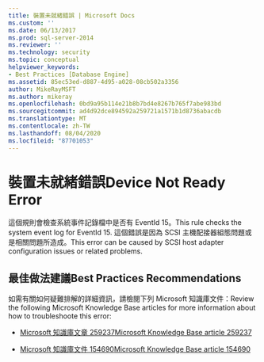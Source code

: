```yaml
---
title: 裝置未就緒錯誤 | Microsoft Docs
ms.custom: ''
ms.date: 06/13/2017
ms.prod: sql-server-2014
ms.reviewer: ''
ms.technology: security
ms.topic: conceptual
helpviewer_keywords:
- Best Practices [Database Engine]
ms.assetid: 85ec53ed-d887-4d95-a028-08cb502a3356
author: MikeRayMSFT
ms.author: mikeray
ms.openlocfilehash: 0bd9a95b114e21b8b7bd4e8267b765f7abe983bd
ms.sourcegitcommit: ad4d92dce894592a259721a1571b1d8736abacdb
ms.translationtype: MT
ms.contentlocale: zh-TW
ms.lasthandoff: 08/04/2020
ms.locfileid: "87701053"
---
```

# <a name="device-not-ready-error"></a><span data-ttu-id="9d404-102">裝置未就緒錯誤</span><span class="sxs-lookup"><span data-stu-id="9d404-102">Device Not Ready Error</span></span>
  <span data-ttu-id="9d404-103">這個規則會檢查系統事件記錄檔中是否有 EventId 15。</span><span class="sxs-lookup"><span data-stu-id="9d404-103">This rule checks the system event log for EventId 15.</span></span> <span data-ttu-id="9d404-104">這個錯誤是因為 SCSI 主機配接器組態問題或是相關問題所造成。</span><span class="sxs-lookup"><span data-stu-id="9d404-104">This error can be caused by SCSI host adapter configuration issues or related problems.</span></span>  
  
## <a name="best-practices-recommendations"></a><span data-ttu-id="9d404-105">最佳做法建議</span><span class="sxs-lookup"><span data-stu-id="9d404-105">Best Practices Recommendations</span></span>  
 <span data-ttu-id="9d404-106">如需有關如何疑難排解的詳細資訊，請檢閱下列 Microsoft 知識庫文件：</span><span class="sxs-lookup"><span data-stu-id="9d404-106">Review the following Microsoft Knowledge Base articles for more information about how to troubleshoote this error:</span></span>  
  
-   [<span data-ttu-id="9d404-107">Microsoft 知識庫文章 259237</span><span class="sxs-lookup"><span data-stu-id="9d404-107">Microsoft Knowledge Base article 259237</span></span>](https://go.microsoft.com/fwlink/?linkid=117746)  
  
-   [<span data-ttu-id="9d404-108">Microsoft 知識庫文件 154690</span><span class="sxs-lookup"><span data-stu-id="9d404-108">Microsoft Knowledge Base article 154690</span></span>](https://go.microsoft.com/fwlink/?linkid=117747)  
  
  
